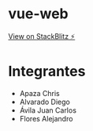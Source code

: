 # vue-web

[View on StackBlitz ⚡️](https://vue-fushzw.stackblitz.io)

# Integrantes
 <ul>
  <li>Apaza Chris</li>
  <li>Alvarado Diego</li>
  <li>Ávila Juan Carlos</li>  
  <li>Flores Alejandro </li>
</ul> 
